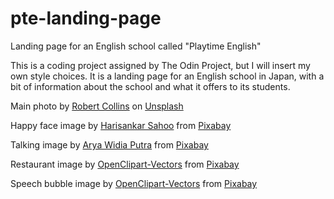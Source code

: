 # pte-landing-page
Landing page for an English school called "Playtime English"

This is a coding project assigned by The Odin Project, but I will insert my own style choices. It is a landing page for an English school in Japan, with a bit of information about the school and what it offers to its students.

Main photo by <a href="https://unsplash.com/@robbie36?utm_content=creditCopyText&utm_medium=referral&utm_source=unsplash">Robert Collins</a> on <a href="https://unsplash.com/photos/four-boy-playing-ball-on-green-grass-tvc5imO5pXk?utm_content=creditCopyText&utm_medium=referral&utm_source=unsplash">Unsplash</a>

Happy face image by <a href="https://pixabay.com/users/hsaart-8633812/?utm_source=link-attribution&utm_medium=referral&utm_campaign=image&utm_content=8872890">Harisankar Sahoo</a> from <a href="https://pixabay.com//?utm_source=link-attribution&utm_medium=referral&utm_campaign=image&utm_content=8872890">Pixabay</a>
      
Talking image by <a href="https://pixabay.com/users/arya_w_putra-20804497/?utm_source=link-attribution&utm_medium=referral&utm_campaign=image&utm_content=9046390">Arya Widia Putra</a> from <a href="https://pixabay.com//?utm_source=link-attribution&utm_medium=referral&utm_campaign=image&utm_content=9046390">Pixabay</a>     
      
Restaurant image by <a href="https://pixabay.com/users/openclipart-vectors-30363/?utm_source=link-attribution&utm_medium=referral&utm_campaign=image&utm_content=146963">OpenClipart-Vectors</a> from <a href="https://pixabay.com//?utm_source=link-attribution&utm_medium=referral&utm_campaign=image&utm_content=146963">Pixabay</a>

Speech bubble image by <a href="https://pixabay.com/users/openclipart-vectors-30363/?utm_source=link-attribution&utm_medium=referral&utm_campaign=image&utm_content=151341">OpenClipart-Vectors</a> from <a href="https://pixabay.com//?utm_source=link-attribution&utm_medium=referral&utm_campaign=image&utm_content=151341">Pixabay</a>